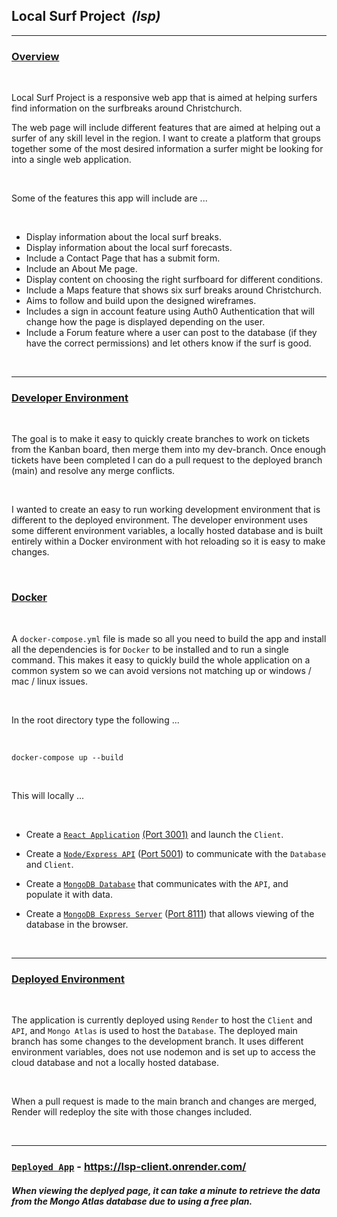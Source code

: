 ## <b> Local Surf Project </b><em>&nbsp;(lsp)</em>

---

### <u> Overview</u>

<br>

Local Surf Project is a responsive web app that is aimed at helping surfers find information on the surfbreaks around Christchurch. <br>

The web page will include different features that are aimed at helping out a surfer of any skill level in the region. I want to create a platform that groups together some of the most desired information a surfer might be looking for into a single web application.

<br>

Some of the features this app will include are ...

<br>

- Display information about the local surf breaks.
- Display information about the local surf forecasts.
- Include a Contact Page that has a submit form.
- Include an About Me page.
- Display content on choosing the right surfboard for different conditions.
- Include a Maps feature that shows six surf breaks around Christchurch.
- Aims to follow and build upon the designed wireframes.
- Includes a sign in account feature using Auth0 Authentication that will change how the page is displayed depending on the user.
- Include a Forum feature where a user can post to the database (if they have the correct permissions) and let others know if the surf is good.

<br>

---

### <u> Developer Environment </u>

<br>

The goal is to make it easy to quickly create branches to work on tickets from the Kanban board, then merge them into my dev-branch. Once enough tickets have been completed I can do a pull request to the deployed branch (main) and resolve any merge conflicts.

<br>

I wanted to create an easy to run working development environment that is different to the deployed environment. The developer environment uses some different environment variables, a locally hosted database and is built entirely within a Docker environment with hot reloading so it is easy to make changes.

<br>

### <u> Docker </u>

<br>

A `docker-compose.yml` file is made so all you need to build the app and install all the dependencies is for `Docker` to be installed and to run a single command. This makes it easy to quickly build the whole application on a common system so we can avoid versions not matching up or windows / mac / linux issues.

<br>

In the root directory type the following ...

<br>

```shell
docker-compose up --build
```

<br>

This will locally ...

<br>

- Create a <u> `React Application`</u> [(Port 3001)](http://localhost:3001/) and launch the `Client`.<br>

- Create a <u>`Node/Express API`</u> ([Port 5001](http://localhost:5001/)) to communicate with the `Database` and `Client`. <br>

- Create a <u>`MongoDB Database`</u> that communicates with the `API`, and populate it with data. <br>

- Create a <u>`MongoDB Express Server`</u> ([Port 8111](http://localhost:8111/)) that allows viewing of the database in the browser.

<br>

---

### <u>Deployed Environment </u>

<br>

The application is currently deployed using `Render` to host the `Client` and `API`, and `Mongo Atlas` is used to host the `Database`. The deployed main branch has some changes to the development branch. It uses different environment variables, does not use nodemon and is set up to access the cloud database and not a locally hosted database.

<br>

When a pull request is made to the main branch and changes are merged, Render will redeploy the site with those changes included.

<br>

---

### <u>`Deployed App`</u> - https://lsp-client.onrender.com/

##### _When viewing the deplyed page, it can take a minute to retrieve the data from the Mongo Atlas database due to using a free plan._
